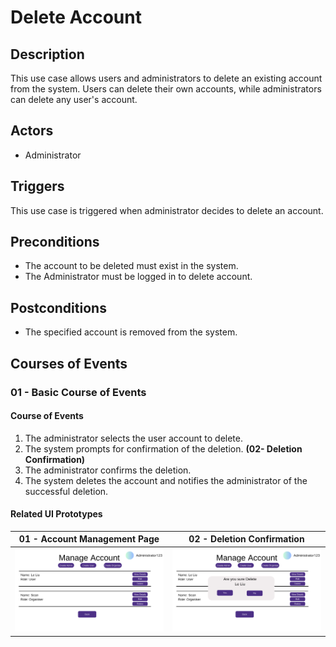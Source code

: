 # Delete Account

## Description

This use case allows users and administrators to delete an existing account from the system. Users can delete their own accounts, while administrators can delete any user's account.

## Actors

- Administrator

## Triggers

This use case is triggered when administrator decides to delete an account.

## Preconditions

- The account to be deleted must exist in the system.
- The Administrator must be logged in to delete account.

## Postconditions

- The specified account is removed from the system.

## Courses of Events

### 01 - Basic Course of Events

#### Course of Events
1. The administrator selects the user account to delete.
2. The system prompts for confirmation of the deletion. **(02- Deletion Confirmation)**
3. The administrator confirms the deletion.
4. The system deletes the account and notifies the administrator of the successful deletion.

#### Related UI Prototypes
|             01 - Account Management Page              |             02 - Deletion Confirmation             |
|:-----------------------------------------------------:|:--------------------------------------------------:|
| ![Account Management](../ui/Admin_Manage_Account.png) | ![Deletion Confirmation](../ui/Delete_account.png) |

